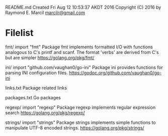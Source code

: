 README.md
Created Fri Aug 12 10:53:37 AKDT 2016
Copyright (C) 2016 by Raymond E. Marcil <marcilr@gmail.com>


Filelist
========
fmt/
  import "fmt"
  Package fmt implements formatted I/O with functions analogous to C's printf and 
  scanf. The format 'verbs' are derived from C's but are simpler
  https://golang.org/pkg/fmt/

ini/
  import "github.com/vaughan0/go-ini"
  Package ini provides functions for parsing INI configuration files.
  https://godoc.org/github.com/vaughan0/go-ini

links.txt
  Package related links

packages.txt
  Go packages


regexp/
  import "regexp"
  Package regexp implements regular expression search
  https://golang.org/pkg/regexp/

strings/
  import "strings"
  Package strings implements simple functions to manipulate UTF-8 encoded strings.
  https://golang.org/pkg/strings/


